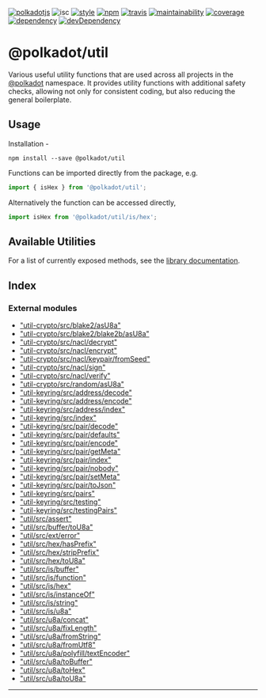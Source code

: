
[![polkadotjs](https://img.shields.io/badge/polkadot-js-orange.svg?style=flat-square)](https://polkadot.js.org) ![isc](https://img.shields.io/badge/license-ISC-lightgrey.svg?style=flat-square) [![style](https://img.shields.io/badge/code%20style-semistandard-lightgrey.svg?style=flat-square)](https://github.com/Flet/semistandard) [![npm](https://img.shields.io/npm/v/@polkadot/util.svg?style=flat-square)](https://www.npmjs.com/package/@polkadot/util) [![travis](https://img.shields.io/travis/polkadot-js/common.svg?style=flat-square)](https://travis-ci.org/polkadot-js/common) [![maintainability](https://img.shields.io/codeclimate/maintainability/polkadot-js/common.svg?style=flat-square)](https://codeclimate.com/github/polkadot-js/common/maintainability) [![coverage](https://img.shields.io/coveralls/polkadot-js/common.svg?style=flat-square)](https://coveralls.io/github/polkadot-js/common?branch=master) [![dependency](https://david-dm.org/polkadot-js/common.svg?style=flat-square&path=packages/util)](https://david-dm.org/polkadot-js/common?path=packages/util) [![devDependency](https://david-dm.org/polkadot-js/common/dev-status.svg?style=flat-square&path=packages/util)](https://david-dm.org/polkadot-js/common?path=packages/util#info=devDependencies)

@polkadot/util
==============

Various useful utility functions that are used across all projects in the [@polkadot](https://polkadot.js.org) namespace. It provides utility functions with additional safety checks, allowing not only for consistent coding, but also reducing the general boilerplate.

Usage
-----

Installation -

```
npm install --save @polkadot/util
```

Functions can be imported directly from the package, e.g.

```js
import { isHex } from '@polkadot/util';
```

Alternatively the function can be accessed directly,

```js
import isHex from '@polkadot/util/is/hex';
```

Available Utilities
-------------------

For a list of currently exposed methods, see the [library documentation](docs/README.md).

## Index

### External modules

* ["util-crypto/src/blake2/asU8a"](modules/_util_crypto_src_blake2_asu8a_.md)
* ["util-crypto/src/blake2/blake2b/asU8a"](modules/_util_crypto_src_blake2_blake2b_asu8a_.md)
* ["util-crypto/src/nacl/decrypt"](modules/_util_crypto_src_nacl_decrypt_.md)
* ["util-crypto/src/nacl/encrypt"](modules/_util_crypto_src_nacl_encrypt_.md)
* ["util-crypto/src/nacl/keypair/fromSeed"](modules/_util_crypto_src_nacl_keypair_fromseed_.md)
* ["util-crypto/src/nacl/sign"](modules/_util_crypto_src_nacl_sign_.md)
* ["util-crypto/src/nacl/verify"](modules/_util_crypto_src_nacl_verify_.md)
* ["util-crypto/src/random/asU8a"](modules/_util_crypto_src_random_asu8a_.md)
* ["util-keyring/src/address/decode"](modules/_util_keyring_src_address_decode_.md)
* ["util-keyring/src/address/encode"](modules/_util_keyring_src_address_encode_.md)
* ["util-keyring/src/address/index"](modules/_util_keyring_src_address_index_.md)
* ["util-keyring/src/index"](modules/_util_keyring_src_index_.md)
* ["util-keyring/src/pair/decode"](modules/_util_keyring_src_pair_decode_.md)
* ["util-keyring/src/pair/defaults"](modules/_util_keyring_src_pair_defaults_.md)
* ["util-keyring/src/pair/encode"](modules/_util_keyring_src_pair_encode_.md)
* ["util-keyring/src/pair/getMeta"](modules/_util_keyring_src_pair_getmeta_.md)
* ["util-keyring/src/pair/index"](modules/_util_keyring_src_pair_index_.md)
* ["util-keyring/src/pair/nobody"](modules/_util_keyring_src_pair_nobody_.md)
* ["util-keyring/src/pair/setMeta"](modules/_util_keyring_src_pair_setmeta_.md)
* ["util-keyring/src/pair/toJson"](modules/_util_keyring_src_pair_tojson_.md)
* ["util-keyring/src/pairs"](modules/_util_keyring_src_pairs_.md)
* ["util-keyring/src/testing"](modules/_util_keyring_src_testing_.md)
* ["util-keyring/src/testingPairs"](modules/_util_keyring_src_testingpairs_.md)
* ["util/src/assert"](modules/_util_src_assert_.md)
* ["util/src/buffer/toU8a"](modules/_util_src_buffer_tou8a_.md)
* ["util/src/ext/error"](modules/_util_src_ext_error_.md)
* ["util/src/hex/hasPrefix"](modules/_util_src_hex_hasprefix_.md)
* ["util/src/hex/stripPrefix"](modules/_util_src_hex_stripprefix_.md)
* ["util/src/hex/toU8a"](modules/_util_src_hex_tou8a_.md)
* ["util/src/is/buffer"](modules/_util_src_is_buffer_.md)
* ["util/src/is/function"](modules/_util_src_is_function_.md)
* ["util/src/is/hex"](modules/_util_src_is_hex_.md)
* ["util/src/is/instanceOf"](modules/_util_src_is_instanceof_.md)
* ["util/src/is/string"](modules/_util_src_is_string_.md)
* ["util/src/is/u8a"](modules/_util_src_is_u8a_.md)
* ["util/src/u8a/concat"](modules/_util_src_u8a_concat_.md)
* ["util/src/u8a/fixLength"](modules/_util_src_u8a_fixlength_.md)
* ["util/src/u8a/fromString"](modules/_util_src_u8a_fromstring_.md)
* ["util/src/u8a/fromUtf8"](modules/_util_src_u8a_fromutf8_.md)
* ["util/src/u8a/polyfill/textEncoder"](modules/_util_src_u8a_polyfill_textencoder_.md)
* ["util/src/u8a/toBuffer"](modules/_util_src_u8a_tobuffer_.md)
* ["util/src/u8a/toHex"](modules/_util_src_u8a_tohex_.md)
* ["util/src/u8a/toU8a"](modules/_util_src_u8a_tou8a_.md)

---

